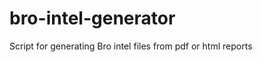 bro-intel-generator
===================

Script for generating Bro intel files from pdf or html reports
